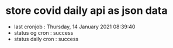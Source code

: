 # store covid daily api as json data

- last cronjob : Thursday, 14 January 2021 08:39:40
- status og cron : success
- status daily cron : success
      
      